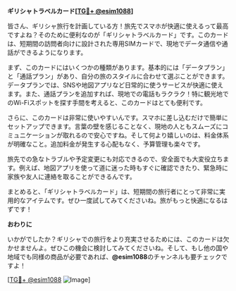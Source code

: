 **ギリシャトラベルカード[[TG💪+ @esim1088](https://t.me/s/esim1088)]**

皆さん、ギリシャ旅行を計画している方！旅先でスマホが快適に使えるって最高ですよね？そのために便利なのが「ギリシャトラベルカード」です。このカードは、短期間の訪問者向けに設計された専用SIMカードで、現地でデータ通信や通話ができるようになります。

まず、このカードにはいくつかの種類があります。基本的には「データプラン」と「通話プラン」があり、自分の旅のスタイルに合わせて選ぶことができます。データプランでは、SNSや地図アプリなど日常的に使うサービスが快適に使えます。また、通話プランを追加すれば、現地での電話もラクラク！特に観光地でのWi-Fiスポットを探す手間を考えると、このカードはとても便利です。

さらに、このカードは非常に使いやすいんです。スマホに差し込むだけで簡単にセットアップできます。言葉の壁を感じることなく、現地の人ともスムーズにコミュニケーションが取れるので安心ですね。そして何より嬉しいのは、料金体系が明確なこと。追加料金が発生する心配もなく、予算管理も楽々です。

旅先での急なトラブルや予定変更にも対応できるので、安全面でも大変役立ちます。例えば、地図アプリを使って道に迷った時もすぐに確認できたり、緊急時に家族や友人に連絡を取ることができるんです。

まとめると、「ギリシャトラベルカード」は、短期間の旅行者にとって非常に実用的なアイテムです。ぜひ一度試してみてくださいね。旅がもっと快適になるはずです！

**おわりに**

いかがでしたか？ギリシャでの旅行をより充実させるためには、このカードは欠かせませんよ。ぜひこの機会に検討してみてくださいね。そして、もし他の国や地域でも同様の商品が必要であれば、**@esim1088**のチャンネルも要チェックですよ！

[[TG💪+ @esim1088](https://t.me/s/esim1088) ![Image](https://i.postimg.cc/Y0z9fWf4/image.png)]